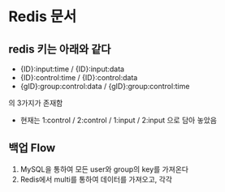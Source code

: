 # Redis 문서

## redis 키는 아래와 같다

* {ID}:input:time / {ID}:input:data
* {ID}:control:time / {ID}:control:data
* {gID}:group:control:data / {gID}:group:control:time

의 3가지가 존재함

- 현재는 1:control / 2:control / 1:input / 2:input 으로 담아 놓았음

## 백업 Flow

1. MySQL을 통하여 모든 user와 group의 key를 가져온다
2. Redis에서 multi를 통하여 데이터를 가져오고, 각각



